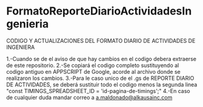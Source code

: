 # FormatoReporteDiarioActividadesIngenieria
CODIGO Y ACTUALIZACIONES DEL FORMATO DIARIO DE ACTIVIDADES DE INGENIERA

1.-Cuando se de el aviso de que hay cambios en el codigo debera extraerse de este repositorio.
2.-Se copiará el codigo completo sustituyendo al codigo antiguo en APPSCRIPT de Google, acorde al archivo donde se realizaron los cambios.
3.-Para le caso unico de el .gs de REPORTE DIARIO DE ACTIVIDADES, se deberá sustituir todo el codigo menos la segunda linea "const TIMINGS_SPREADSHEET_ID = 'id-pagina-de-timings';"
4.-En caso de cualquier duda mandar correo a a.maldonado@alkausainc.com
